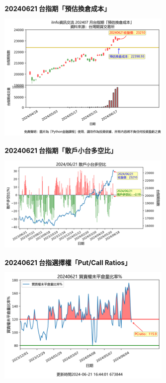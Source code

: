 ## 20240621 台指期「預估換倉成本」
![](txfcost.png)

## 20240621 台指期「散戶小台多空比」
![](bbiri.png)

## 20240621 台指選擇權「Put/Call Ratios」
![](pcratio.png)

